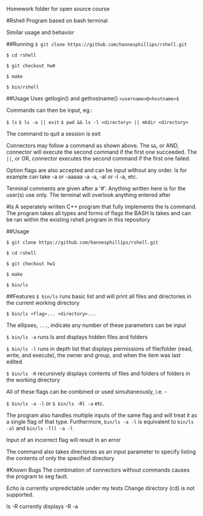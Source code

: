 Homework folder for open source course

#Rshell
Program based on bash terminal

Similar usage and behavior

##Running
``$ git clone https://github.com/hannesphillips/rshell.git``

``$ cd rshell``

``$ git checkout hw0``

``$ make``

``$ bin/rshell``

##Usage
Uses getlogin() and gethostname() 
``<username>@<hostname>$``

Commands can then be input, eg.:

``$ ls``
``$ ls -a || exit``
``$ pwd && ls -l <directory> || mkdir <directory>``

The command to quit a session is exit

Connectors may follow a command as shown above. The ``&&``, or AND, connector
will execute the second command if the first one succeeded. The ``||``, or OR,
connector executes the second command if the first one failed.

Option flags are also accepted and can be input without any order.
ls for example can take -a or -aaaaa -a -a, -al or -l -a, etc.

Terminal comments are given after a '#'. Anything written here is for
the user(s) use only. The terminal will overlook anything entered after


#ls
A seperately wriiten C++ program that fully implements the ls command.
The program takes all types and forms of flags the BASH ls takes and can be ran within the existing rshell program in this repository

##Usage

`$ git clone https://github.com/hannesphillips/rshell.git`

`$ cd rshell`

`$ git checkout hw1`

`$ make`

`$ bin/ls`


##Features
`$ bin/ls` runs basic list and will print all files and directories in the current working directory

`$ bin/ls <flag>... <directory>...`

The ellipses, `...`, indicate any number of these parameters can be input

`$ bin/ls -a` runs ls and displays hidden files and folders

`$ bin/ls -l` runs in depth list that displays permissions of file/folder (read, write, and execute), the owner and group, and when the item was last edited

`$ bin/ls -R` recursively displays contents of files and folders of folders in the working directory

All of these flags can be combined or used simultaneously, i.e. -

`$ bin/ls -a -l` or `$ bin/ls -Rl -a` etc.

The program also handles multiple inputs of the same flag and will treat it as a single flag of that type. Furthermore, `bin/ls -a -l` is equivalent to `bin/ls -al` and `bin/ls -lll -a -l`

Input of an incorrect flag will result in an error

The command also takes directories as an input parameter to specify listing the contents of only the specified directory

#Known Bugs
The combination of connectors without commands causes the program to
seg fault.

Echo is currently unpredictable under my tests
Change directory (cd) is not supported.

ls -R currently displays -R -a
